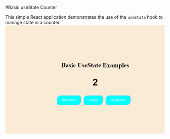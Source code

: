 #Basic useState Counter

This simple React application demonstrates the use of the `useState` hook to manage state in a counter.
![screenshot](readme.png)

